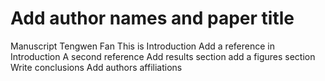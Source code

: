 # Add author names and paper title
Manuscript
Tengwen Fan
This is Introduction
Add a reference in Introduction
A second reference
Add results section
add a figures section
Write conclusions
Add authors affiliations

